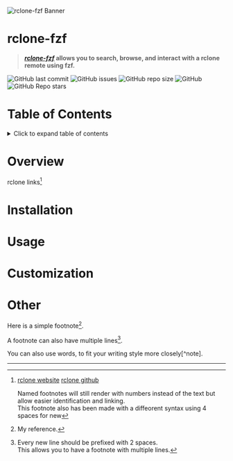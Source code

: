 ![rclone-fzf Banner](media/fzf-rclone-Banner.png)

# **rclone-fzf**
> **[*rclone-fzf*](https://github.com/ConnerWill/rclone-fzf) allows you to search, browse, and interact with a rclone remote using fzf.**

![GitHub last commit](https://img.shields.io/github/last-commit/ConnerWill/fzf-rclone)
![GitHub issues](https://img.shields.io/github/issues-raw/ConnerWill/rclone-fzf)
![GitHub repo size](https://img.shields.io/github/repo-size/ConnerWill/rclone-fzf)
![GitHub](https://img.shields.io/github/license/ConnerWill/rclone-fzf)
![GitHub Repo stars](https://img.shields.io/github/stars/ConnerWill/rclone-fzf?style=social)


# Table of Contents
<details>
  <summary>Click to expand table of contents</summary>

  ---
  
* [rclone-fzf](#rclone-fzf)
* [Table of Contents](#table-of-contents)
* [Overview](#overview)
* [Installation](#installation)
* [Usage](#usage)
* [Customization](#customization)
* [Other](#other)

  ---

</details>  
  
# Overview

rclone links[^rclone]

# Installation

# Usage

# Customization

# Other

Here is a simple footnote[^1].

A footnote can also have multiple lines[^2].  

You can also use words, to fit your writing style more closely[^note].
<!---
<details>
  <summary>Click to expand table of contents</summary>

  ---
--->
---

[^1]: My reference.
[^2]: Every new line should be prefixed with 2 spaces.  
  This allows you to have a footnote with multiple lines.
[^rclone]:    
    [rclone website](https://rclone.org)
    [rclone github](https://github.com/rclone/rclone)
    
    Named footnotes will still render with numbers instead of the text but allow easier identification and linking.  
    This footnote also has been made with a diffeorent syntax using 4 spaces for new 
